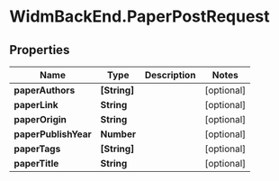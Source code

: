 # WidmBackEnd.PaperPostRequest

## Properties

Name | Type | Description | Notes
------------ | ------------- | ------------- | -------------
**paperAuthors** | **[String]** |  | [optional] 
**paperLink** | **String** |  | [optional] 
**paperOrigin** | **String** |  | [optional] 
**paperPublishYear** | **Number** |  | [optional] 
**paperTags** | **[String]** |  | [optional] 
**paperTitle** | **String** |  | [optional] 


